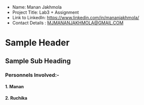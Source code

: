 - Name: Manan Jakhmola
- Project Title: Lab3 + Assignment
- Link to LinkedIn: https://www.linkedin.com/in/mananjakhmola/
- Contact Details : MJMANANJAKHMOLA@GMAIL.COM

# Sample Header
## Sample Sub Heading
### Personnels Involved:-
#### 1. Manan
#### 2. Ruchika

